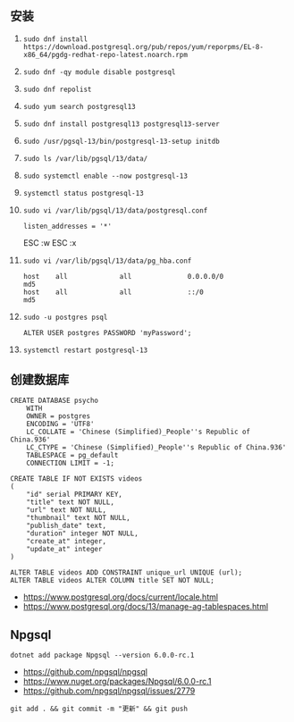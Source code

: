 #

## 安装

1. `sudo dnf install https://download.postgresql.org/pub/repos/yum/reporpms/EL-8-x86_64/pgdg-redhat-repo-latest.noarch.rpm`
2. `sudo dnf -qy module disable postgresql`
3. `sudo dnf repolist`
4. `sudo yum search postgresql13`
5. `sudo dnf install postgresql13 postgresql13-server`
6. `sudo /usr/pgsql-13/bin/postgresql-13-setup initdb`
7. `sudo ls /var/lib/pgsql/13/data/`
8. `sudo systemctl enable --now postgresql-13`
9. `systemctl status postgresql-13`
10. `sudo vi /var/lib/pgsql/13/data/postgresql.conf`

        listen_addresses = '*'

    ESC :w ESC :x

11. `sudo vi /var/lib/pgsql/13/data/pg_hba.conf`

        host    all             all              0.0.0.0/0                       md5
        host    all             all              ::/0                            md5
    
12. `sudo -u postgres psql`
    
        ALTER USER postgres PASSWORD 'myPassword';
    
13. `systemctl restart postgresql-13`

## 创建数据库

```
CREATE DATABASE psycho
    WITH 
    OWNER = postgres
    ENCODING = 'UTF8'
    LC_COLLATE = 'Chinese (Simplified)_People''s Republic of China.936'
    LC_CTYPE = 'Chinese (Simplified)_People''s Republic of China.936'
    TABLESPACE = pg_default
    CONNECTION LIMIT = -1;
```

```
CREATE TABLE IF NOT EXISTS videos
(
    "id" serial PRIMARY KEY,
    "title" text NOT NULL,
    "url" text NOT NULL,
    "thumbnail" text NOT NULL,
    "publish_date" text,
    "duration" integer NOT NULL,
    "create_at" integer,
    "update_at" integer
)
```

```
ALTER TABLE videos ADD CONSTRAINT unique_url UNIQUE (url);
ALTER TABLE videos ALTER COLUMN title SET NOT NULL;
```

- https://www.postgresql.org/docs/current/locale.html
- https://www.postgresql.org/docs/13/manage-ag-tablespaces.html

## Npgsql

```
dotnet add package Npgsql --version 6.0.0-rc.1
```

- https://github.com/npgsql/npgsql
- https://www.nuget.org/packages/Npgsql/6.0.0-rc.1
- https://github.com/npgsql/npgsql/issues/2779

```
git add . && git commit -m "更新" && git push
```





